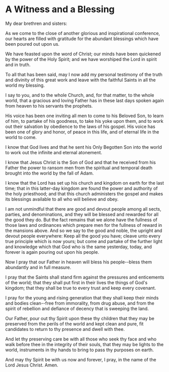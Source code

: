 # A Witness and a Blessing

My dear brethren and sisters:

As we come to the close of another glorious and inspirational conference, our
hearts are filled with gratitude for the abundant blessings which have been
poured out upon us.

We have feasted upon the word of Christ; our minds have been quickened by the
power of the Holy Spirit; and we have worshiped the Lord in spirit and in
truth.

To all that has been said, may I now add my personal testimony of the truth
and divinity of this great work and leave with the faithful Saints in all the
world my blessing.

I say to you, and to the whole Church, and, for that matter, to the whole
world, that a gracious and loving Father has in these last days spoken again
from heaven to his servants the prophets.

His voice has been one inviting all men to come to his Beloved Son, to learn
of him, to partake of his goodness, to take his yoke upon them, and to work
out their salvation by obedience to the laws of his gospel. His voice has been
one of glory and honor, of peace in this life, and of eternal life in the
world to come.

I know that God lives and that he sent his Only Begotten Son into the world to
work out the infinite and eternal atonement.

I know that Jesus Christ is the Son of God and that he received from his
Father the power to ransom men from the spiritual and temporal death brought
into the world by the fall of Adam.

I know that the Lord has set up his church and kingdom on earth for the last
time; that in this latter-day kingdom are found the power and authority of the
holy priesthood; and that this church administers the gospel and makes its
blessings available to all who will believe and obey.

I am not unmindful that there are good and devout people among all sects,
parties, and denominations, and they will be blessed and rewarded for all the
good they do. But the fact remains that we alone have the fullness of those
laws and ordinances which prepare men for the fullness of reward in the
mansions above. And so we say to the good and noble, the upright and devout
people everywhere: Keep all the good you have; cleave unto every true
principle which is now yours; but come and partake of the further light and
knowledge which that God who is the same yesterday, today, and forever is
again pouring out upon his people.

Now I pray that our Father in heaven will bless his people--bless them
abundantly and in full measure.

I pray that the Saints shall stand firm against the pressures and enticements
of the world; that they shall put first in their lives the things of God's
kingdom; that they shall be true to every trust and keep every covenant.

I pray for the young and rising generation that they shall keep their minds
and bodies clean--free from immorality, from drug abuse, and from the spirit
of rebellion and defiance of decency that is sweeping the land.

Our Father, pour out thy Spirit upon these thy children that they may be
preserved from the perils of the world and kept clean and pure, fit candidates
to return to thy presence and dwell with thee.

And let thy preserving care be with all those who seek thy face and who walk
before thee in the integrity of their souls, that they may be lights to the
world, instruments in thy hands to bring to pass thy purposes on earth.

And may thy Spirit be with us now and forever, I pray, in the name of the Lord
Jesus Christ. Amen.

